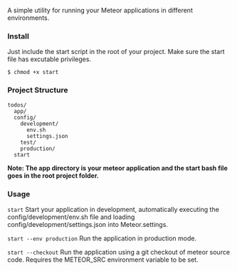 A simple utility for running your Meteor applications in different environments.

### Install

Just include the start script in the root of your project. Make sure the start
file has excutable privileges.

`$ chmod +x start`

### Project Structure

```
todos/
  app/
  config/
    development/
      env.sh
      settings.json
    test/
    production/
  start
```

**Note: The app directory is your meteor application and the start bash file
goes in the root project folder.**

### Usage

`start`
Start your application in development, automatically executing the
config/development/env.sh file and loading config/development/settings.json into
Meteor.settings.

`start --env production`
Run the application in production mode.

`start --checkout`
Run the application using a git checkout of meteor source code. Requires the
METEOR_SRC environment variable to be set.
